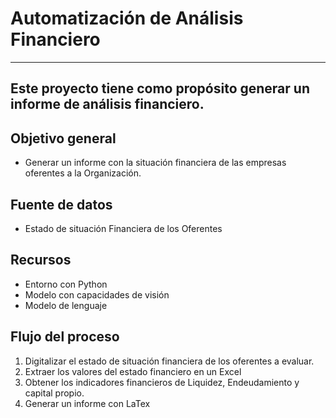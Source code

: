 # Automatización de Análisis Financiero
---
Este proyecto tiene como propósito generar un informe de análisis financiero.
---

## Objetivo general
- Generar un informe con la situación financiera de las empresas oferentes a la Organización.

## Fuente de datos
- Estado de situación Financiera de los Oferentes

## Recursos
- Entorno con Python
- Modelo con capacidades de visión
- Modelo de lenguaje

## Flujo del proceso
  1. Digitalizar el estado de situación financiera de los oferentes a evaluar.
  2. Extraer los valores del estado financiero en un Excel
  3. Obtener los indicadores financieros de Liquidez, Endeudamiento y capital propio.
  4. Generar un informe con LaTex


     
